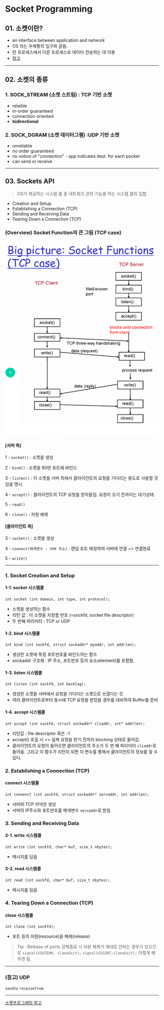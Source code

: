 # Socket Programming

## 01. 소켓이란?
* an interface between application and network 
* OS 라는 우체통의 입구와 같음.
* 한 프로세스에서 다른 프로세스로 데이터 전송하는 데 이용 
* [참고](https://levelup.gitconnected.com/operating-system-concepts-sockets-a78ddb9b5f9c)
---
## 02. 소켓의 종류

### 1. SOCK_STREAM (소켓 스트림) : TCP 기반 소켓
* relaible
* in-order guaranteed
* connection-oriented
* **bidirectional**

### 2. SOCK_DGRAM (소켓 데이터그램) :UDP 기반 소켓
* unreliable
* no order guaranteed
* no notion of "connection" - app indicates dest. for each pocket
* can send or receive

---

## 03. Sockets API
> OS가 제공하는 시스템 콜 중 네트워크 관련 기능을 하는 시스템 콜의 집합

* Creation and Setup
* Establishing a Connection (TCP)
* Sending and Receiving Data
* Tearing Down a Connection (TCP)

### (Overview) Socket Function의 큰 그림 (TCP case)

![이미지](../image/socket1.png)

#### [서버 측]

1 - `socket()` : 소켓을 생성

2 - `bind()` : 소켓을 80번 포트에 바인드

3 - `listen()` : 이 소켓을 서버 측에서 클라이언트의 요청을 기다리는 용도로 사용할 것임을 명시.

4 - `accept()` : 클라이언트의 TCP 요청을 받아들임. 요청이 오기 전까지는 대기상태.

5 - `read()` 

6 - `close()` : 자원 해제

#### [클라이언트 측]

3 - `socket()` : 소켓을 생성

4 - `connect(매개변수 : 서버 주소)` : 랜덤 포트 배정하여 서버에 연결 => 연결완료

5 - `write()`

---

### 1. Socket Creation and Setup
#### 1-1. socket 시스템콜
`int socket (int domain, int type, int protocol);`
* 소켓을 생성하는 함수
* 리턴 값 : 이 소켓을 지칭할 번호 (=sockfd, socket file descriptor)
* 두 번째 파라미터 : TCP or UDP
#### 1-2. bind 시스템콜
`int bind (int sockfd, struct sockaddr* myaddr, int addrlen);`
* 생성한 소켓에 특정 포트번호를 바인드하는 함수
* sockaddr 구조체 : IP 주소, 포트번호 등의 요소(element)를 포함함.
#### 1-3. listen 시스템콜
`int listen (int sockfd, int backlog);`
* 생성한 소켓을 서버에서 요청을 기다리는 소켓으로 쓰겠다는 것
* 여러 클라이언트로부터 동시에 TCP 요청을 받았을 경우를 대비하여 Buffer를 준비
#### 1-4. accept 시스템콜
`int accept (int sockfd, struct sockaddr* cliaddr, int* addrlen);`
* 리턴값 : file descriptor 혹은 -1
* accept() 호출 시 => 실제 요청을 받기 전까지 blocking 상태로 들어감.
* 클라이언트의 요청이 들어오면 클라이언트의 주소가 두 번 째 파라미터 `cliaddr`로 들어옴. 그리고 이 함수가 리턴이 되면 이 변수를 통해서 클라이언트의 정보를 알 수 있다.

### 2. Establishing a Connection (TCP)
#### connect 시스템콜
`int connenct (int sockfd, struct sockaddr* servaddr, int addrlen);`
* 서버와 TCP 커넥션 생성
* 서버의 IP주소와 포트번호를 매개변수 `servaddr`로 받음

### 3. Sending and Receiving Data
#### 3-1. write 시스템콜
`int write (int sockfd, char* buf, size_t nbytes);`
* 메시지를 담음
#### 3-2. read 시스템콜
`int read (int sockfd, char* buf, size_t nbytes);`
* 메시지를 읽음
### 4. Tearing Down a Connection (TCP)

#### close 시스템콜

`int close (int sockfd);`
* 포트 등의 자원(resource)을 해제(release)

> Tip : Release of ports
강제종료 시 자원 해제가 제대로 안되는 경우가 있으므로
`signal(SIGTERM, claenExit);`
`signal(SIGINT,claenExit);`
이렇게 해주면 됨.

---

### (참고) UDP
`sendto`
`receivefrom`

---

[소켓프로그래밍 참고](https://recipes4dev.tistory.com/153)
